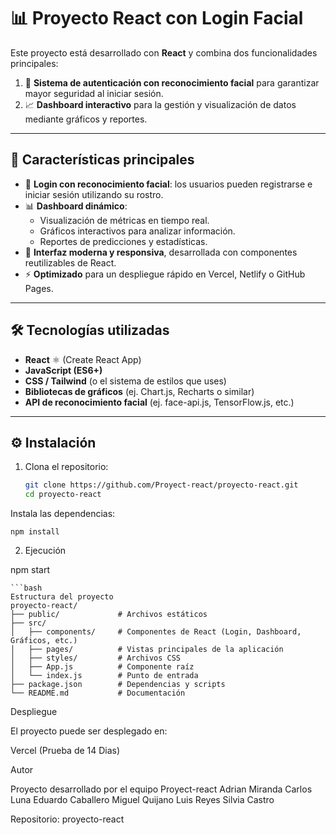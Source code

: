 # 📊 Proyecto React con Login Facial

Este proyecto está desarrollado con **React** y combina dos funcionalidades principales:  
1. 🔐 **Sistema de autenticación con reconocimiento facial** para garantizar mayor seguridad al iniciar sesión.  
2. 📈 **Dashboard interactivo** para la gestión y visualización de datos mediante gráficos y reportes.

---

## 🚀 Características principales

- 👤 **Login con reconocimiento facial**: los usuarios pueden registrarse e iniciar sesión utilizando su rostro.  
- 📊 **Dashboard dinámico**:  
  - Visualización de métricas en tiempo real.  
  - Gráficos interactivos para analizar información.  
  - Reportes de predicciones y estadísticas.  
- 🎨 **Interfaz moderna y responsiva**, desarrollada con componentes reutilizables de React.  
- ⚡ **Optimizado** para un despliegue rápido en Vercel, Netlify o GitHub Pages.

---

## 🛠️ Tecnologías utilizadas

- **React** ⚛️ (Create React App)  
- **JavaScript (ES6+)**  
- **CSS / Tailwind** (o el sistema de estilos que uses)  
- **Bibliotecas de gráficos** (ej. Chart.js, Recharts o similar)  
- **API de reconocimiento facial** (ej. face-api.js, TensorFlow.js, etc.)  

---
## ⚙️ Instalación

1. Clona el repositorio:

   ```bash
   git clone https://github.com/Proyect-react/proyecto-react.git
   cd proyecto-react
Instala las dependencias:

    npm install

2. Ejecución

npm start

    ```bash
    Estructura del proyecto
    proyecto-react/
    ├── public/             # Archivos estáticos
    ├── src/                
    │   ├── components/     # Componentes de React (Login, Dashboard, Gráficos, etc.)
    │   ├── pages/          # Vistas principales de la aplicación
    │   ├── styles/         # Archivos CSS
    │   ├── App.js          # Componente raíz
    │   └── index.js        # Punto de entrada
    ├── package.json        # Dependencias y scripts
    └── README.md           # Documentación

Despliegue

El proyecto puede ser desplegado en:


Vercel (Prueba de 14 Dias)

Autor


Proyecto desarrollado por el equipo Proyect-react
Adrian Miranda
Carlos Luna
Eduardo Caballero
Miguel Quijano
Luis Reyes
Silvia Castro

Repositorio: proyecto-react
